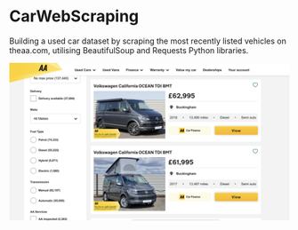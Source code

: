 # CarWebScraping
Building a used car dataset by scraping the most recently listed vehicles on theaa.com, utilising BeautifulSoup and Requests Python libraries.

![alt text](https://github.com/PeterEvansDS/CarWebScraping/blob/main/theaa.png?raw=true)
